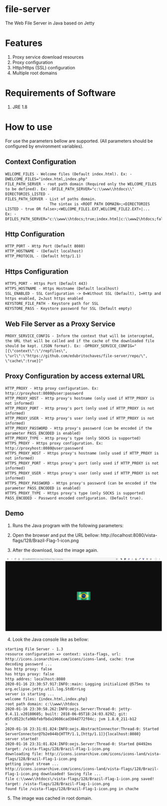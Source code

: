 # file-server
The Web File Server in Java based on Jetty

# Features
1. Proxy service download resources
2. Proxy configuration
3. Http/Https (SSL) configuration
4. Multiple root domains

# Requirements of Software
1. JRE 1.8

# How to use

For use the parameters bellow are supported. (All parameters should be configured by environment variables).

## Context Configuration
```
WELCOME_FILES - Welcome files (Default index.html). Ex: -DWELCOME_FILES="index.html,index.php"
FILE_PATH_SERVER - root path domain (Required only the WELCOME_FILES to be defined). Ex: -DFILE_PATH_SERVER="c:\\www\\htdocs\\"
DIRECTORIES_LISTED - 
FILES_PATH_SERVER - List of paths domain. 
                    The sintax is <ROOT PATH DOMAIN>;<DIRECTORIES LISTED - true OR false>;<WELCOME_FILE1.EXT,WELCOME_FILE2.EXT>|...
Ex: -DFILES_PATH_SERVER="c:\\www\\htdocs;true;index.html|c:\\www2\htdocs;false;index.php,index.html"
```

## Http Configuration
```
HTTP_PORT - Http Port (Default 8080)
HTTP_HOSTNAME - (Default localhost)
HTTP_PROTOCOL - (Default http/1.1)
```

## Https Configuration 
```
HTTPS_PORT - Https Port (Default 443)
HTTPS_HOSTNAME - Https Hostname (Default localhost)
SSL_ENABLED - SSL Configuration -> 0=Without SSL (Default), 1=Http and https enabled, 2=Just https enabled
KEYSTORE_FILE_PATH - Keystore path for SSL
KEYSTORE_PASS - Keystore password for SSL (Default empty)
```

## Web File Server as a Proxy Service
```
PROXY_SERVICE_CONFIG - Inform the context that will be intercepted, the URL that will be called and if the cache of the downloaded file should be kept. (JSON format). Ex: -DPROXY_SERVICE_CONFIG="[{\"context\":\"/repfiles\", \"url\":\"https://github.com/edubritochaves/file-server/repo/\", \"cache\":true}]"
```

## Proxy Configuration by access external URL
```
HTTP_PROXY - Http proxy configuration. Ex: http://proxyhost:8080@user:password
HTTP_PROXY_HOST - Http proxy's hostname (only used if HTTP_PROXY is not informed)
HTTP_PROXY_PORT - Http proxy's port (only used if HTTP_PROXY is not informed)
HTTP_PROXY_USER - Http proxy's user (only used if HTTP_PROXY is not informed)
HTTP_PROXY_PASSWORD - Http proxy's password (can be encoded if the parameter PASS_ENCODED is enabled)
HTTP_PROXY_TYPE - Http proxy's type (only SOCKS is supported)
HTTPS_PROXY - Https proxy configuration. Ex: http://proxyhost:8080@user:password
HTTPS_PROXY_HOST - Https proxy's hostname (only used if HTTP_PROXY is not informed)
HTTPS_PROXY_PORT - Https proxy's port (only used if HTTP_PROXY is not informed)
HTTPS_PROXY_USER - Https proxy's user (only used if HTTP_PROXY is not informed)
HTTPS_PROXY_PASSWORD - Https proxy's password (can be encoded if the parameter PASS_ENCODED is enabled)
HTTPS_PROXY_TYPE - Https proxy's type (only SOCKS is supported)
PASS_ENCODED - Password encoded configuration. (Default true).
```

## Demo

1. Runs the Java program with the following parameters:

2. Open the browser and put the URL bellow:
http://localhost:8080/vista-flags/128/Brazil-Flag-1-icon.png

3. After the download, load the image again.

![sample](https://github.com/edubritochaves/file-server/blob/master/repo/proxy-service-sample.png)

4. Look the Java console like as bellow:
```
starting File Server - 1.3
resource configuration => context: vista-flags, url: http://icons.iconarchive.com/icons/icons-land, cache: true
decoding password ...
has http proxy: false
has https proxy: false
http addres: localhost:8080
2020-01-16 23:30:57.917:INFO::main: Logging initialized @575ms to org.eclipse.jetty.util.log.StdErrLog
server is starting ...
welcome files: {index.html,index.php}
root path domain: c:\\www\\htdocs
2020-01-16 23:30:58.262:INFO:oejs.Server:Thread-0: jetty-9.4.11.v20180605; built: 2018-06-05T18:24:03.829Z; git: d5fc0523cfa96bfebfbda19606cad384d772f04c; jvm 1.8.0_211-b12
> 
2020-01-16 23:31:01.824:INFO:oejs.AbstractConnector:Thread-0: Started ServerConnector@7b2e044b{HTTP/1.1,[http/1.1]}{localhost:8080}
server started!
2020-01-16 23:31:01.824:INFO:oejs.Server:Thread-0: Started @4492ms
target: /vista-flags/128/Brazil-Flag-1-icon.png
downloading file: http://icons.iconarchive.com/icons/icons-land/vista-flags/128/Brazil-Flag-1-icon.png
getting input stream ...
http://icons.iconarchive.com/icons/icons-land/vista-flags/128/Brazil-Flag-1-icon.png downloaded! Saving file ...
file c:\\www\\htdocs\/vista-flags/128/Brazil-Flag-1-icon.png saved!
target: /vista-flags/128/Brazil-Flag-1-icon.png
found file /vista-flags/128/Brazil-Flag-1-icon.png in chache 
```

5. The image was cached in root domain.
